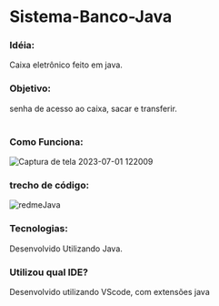 # Sistema-Banco-Java
### Idéia: <br>
Caixa eletrônico feito em java.
### Objetivo: <br>
senha de acesso ao caixa, sacar e transferir. <br>
<br>
### Como Funciona: 
![Captura de tela 2023-07-01 122009](https://github.com/Henriquesantos12/Sistema-Banco-Java/assets/114838533/ec21b988-d662-4310-bde1-bec2d22986ea)

### trecho de código:
![redmeJava](https://github.com/Henriquesantos12/Sistema-Banco-Java/assets/114838533/ed2a641f-ac9e-41dc-97d3-c9455ebbcd0c)
<br>
### Tecnologias:
Desenvolvido Utilizando Java.

### Utilizou qual IDE? 
Desenvolvido utilizando VScode, com extensões java
